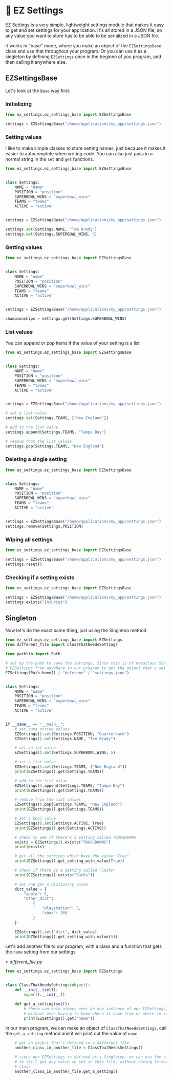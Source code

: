 # 🌴 EZ Settings

EZ Settings is a very simple, lightweight settings module that makes it easy to get and set settings for your application. It's all stored in a JSON file, so any value you want to store has to be able to be serialized in a JSON file.

It works in "base" mode, where you make an object of the `EZSettingsBase` class and use that throughout your program. Or you can use it as a singleton by defining `EZSettings` once in the beginen of you program, and then calling it anywhere else. 




## EZSettingsBase
Let's look at the `Base` way first:

### Initializing

```python
from ez_settings.ez_settings_base import EZSettingsBase

settings = EZSettingsBase("/home/applications/my_app/settings.json")
```

### Setting values

I like to make simple classes to store setting names, just because it makes it easier to autocomplete when writing code. You can also just pass in a normal string in the `set` and `get` functions.

```python
from ez_settings.ez_settings_base import EZSettingsBase


class Settings:
    NAME = "name"
    POSITION = "position"
    SUPERBOWL_WINS = "superbowl_wins"
    TEAMS = "teams"
    ACTIVE = "active"


settings = EZSettingsBase("/home/applications/my_app/settings.json")

settings.set(Settings.NAME, "Tom Brady")
settings.set(Settings.SUPERBOWL_WINS, 5)

```

### Getting values

```python
from ez_settings.ez_settings_base import EZSettingsBase


class Settings:
    NAME = "name"
    POSITION = "position"
    SUPERBOWL_WINS = "superbowl_wins"
    TEAMS = "teams"
    ACTIVE = "active"


settings = EZSettingsBase("/home/applications/my_app/settings.json")

championships = settings.get(Settings.SUPERBOWL_WINS)

```

### List values

You can append or pop items if the value of your setting is a list

```python
from ez_settings.ez_settings_base import EZSettingsBase


class Settings:
    NAME = "name"
    POSITION = "position"
    SUPERBOWL_WINS = "superbowl_wins"
    TEAMS = "teams"
    ACTIVE = "active"


settings = EZSettingsBase("/home/applications/my_app/settings.json")

# set a list value
settings.set(Settings.TEAMS, ["New England"])

# add to the list value
settings.append(Settings.TEAMS, "Tampa Bay")

# remove from the list values
settings.pop(Settings.TEAMS, "New England")

```

### Deleting a single setting

```python
from ez_settings.ez_settings_base import EZSettingsBase


class Settings:
    NAME = "name"
    POSITION = "position"
    SUPERBOWL_WINS = "superbowl_wins"
    TEAMS = "teams"
    ACTIVE = "active"


settings = EZSettingsBase("/home/applications/my_app/settings.json")
settings.remove(Settings.POSITION)
```

### Wiping all settings

```python
from ez_settings.ez_settings_base import EZSettingsBase

settings = EZSettingsBase("/home/applications/my_app/settings.json")
settings.reset()
```
### Checking if a setting exists

```python
from ez_settings.ez_settings_base import EZSettingsBase

settings = EZSettingsBase("/home/applications/my_app/settings.json")
settings.exists("Injuries")
```


## Singleton

Now let's do the exact same thing, just using the Singleton method

```python
from ez_settings.ez_settings_base import EZSettings
from different_file import ClassThatNeedsSettings

from pathlib import Path

# set up the path to save the settings. Since this is of metaclass Singleton, we can now just always call
# EZSettings from anywhere in our program to get the object that's set up in this line.
EZSettings(Path.home() / "deleteme" / "settings.json")


class Settings:
    NAME = "name"
    POSITION = "position"
    SUPERBOWL_WINS = "superbowl_wins"
    TEAMS = "teams"
    ACTIVE = "active"


if __name__ == "__main__":
    # set some string values
    EZSettings().set(Settings.POSITION, "Quarterback")
    EZSettings().set(Settings.NAME, "Tom Brady")

    # set an int value
    EZSettings().set(Settings.SUPERBOWL_WINS, 5)

    # set a list value
    EZSettings().set(Settings.TEAMS, ["New England"])
    print(EZSettings().get(Settings.TEAMS))

    # add to the list value
    EZSettings().append(Settings.TEAMS, "Tampa Bay")
    print(EZSettings().get(Settings.TEAMS))

    # remove from the list values
    EZSettings().pop(Settings.TEAMS, "New England")
    print(EZSettings().get(Settings.TEAMS))

    # set a bool value
    EZSettings().set(Settings.ACTIVE, True)
    print(EZSettings().get(Settings.ACTIVE))

    # check to see if there's a setting called TOUCHDOWNS
    exists = EZSettings().exists("TOUCHDOWNS")
    print(exists)

    # get all the settings which have the value "True"
    print(EZSettings().get_setting_with_value(True))

    # check if there is a setting called "Sacks"
    print(EZSettings().exists("Sacks"))

    # set and get a dictionary value
    dict_value = {
        "apple": 5,
        "other_dict":
            {
                "playstation": 5,
                "xbox": 360
            }
    }

    EZSettings().set("dict", dict_value)
    print(EZSettings().get_setting_with_value(5))

```

Let's add another file to our program, with a class and a function that gets the `name` setting from our settings

_> different_file.py_

```python
from ez_settings.ez_settings_base import EZSettings


class ClassThatNeedsSettings(object):
    def __init__(self):
        super().__init__()

    def get_a_setting(self):
        # there can only always ever be one instance of our EZSettings, so we can just get a value from it
        # without ever having to know where it came from or where in our program it was set
        print(EZSettings().get("name"))


```

In our main program, we can make an object of `ClassThatNeedsSettings`, call the `get_a_setting` method and it will print out the value of `name`

```python
    # get an object that's defined in a different file
    another_class_in_another_file = ClassThatNeedsSettings()

    # since our EZSettings is defined as a Singleton, we can use the same EZSettings().get() call in this other file
    # to still get any value we set in this file, without having to have passed a reference to an object to the other
    # class
    another_class_in_another_file.get_a_setting()

```
